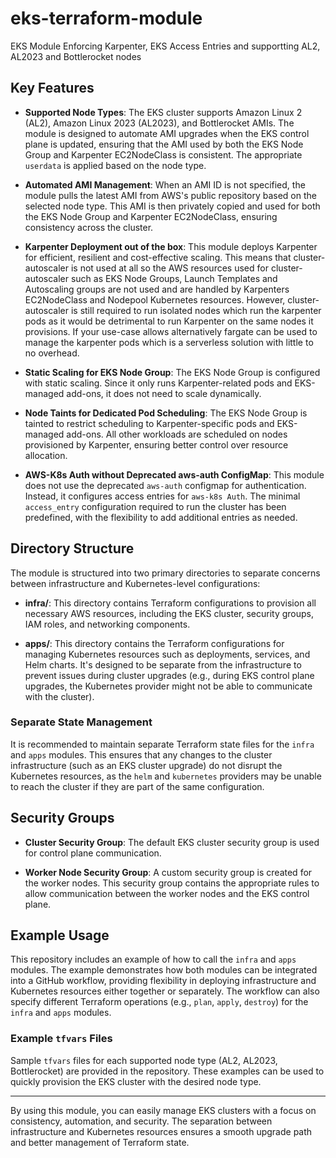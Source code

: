 # eks-terraform-module
EKS Module Enforcing Karpenter, EKS Access Entries and supportting AL2, AL2023 and Bottlerocket nodes

## Key Features

- **Supported Node Types**: The EKS cluster supports Amazon Linux 2 (AL2), Amazon Linux 2023 (AL2023), and Bottlerocket AMIs. The module is designed to automate AMI upgrades when the EKS control plane is updated, ensuring that the AMI used by both the EKS Node Group and Karpenter EC2NodeClass is consistent. The appropriate `userdata` is applied based on the node type.

- **Automated AMI Management**: When an AMI ID is not specified, the module pulls the latest AMI from AWS's public repository based on the selected node type. This AMI is then privately copied and used for both the EKS Node Group and Karpenter EC2NodeClass, ensuring consistency across the cluster.

- **Karpenter Deployment out of the box**: This module deploys Karpenter for efficient, resilient and cost-effective scaling. This means that cluster-autoscaler is not used at all so the AWS resources used for cluster-autoscaler such as EKS Node Groups, Launch Templates and Autoscaling groups are not used and are handled by Karpenters EC2NodeClass and Nodepool Kubernetes resources. However, cluster-autoscaler is still required to run isolated nodes which run the karpenter pods as it would be detrimental to run Karpenter on the same nodes it provisions. If your use-case allows alternatively fargate can be used to manage the karpenter pods which is a serverless solution with little to no overhead.

- **Static Scaling for EKS Node Group**: The EKS Node Group is configured with static scaling. Since it only runs Karpenter-related pods and EKS-managed add-ons, it does not need to scale dynamically.

- **Node Taints for Dedicated Pod Scheduling**: The EKS Node Group is tainted to restrict scheduling to Karpenter-specific pods and EKS-managed add-ons. All other workloads are scheduled on nodes provisioned by Karpenter, ensuring better control over resource allocation.

- **AWS-K8s Auth without Deprecated aws-auth ConfigMap**: This module does not use the deprecated `aws-auth` configmap for authentication. Instead, it configures access entries for `aws-k8s Auth`. The minimal `access_entry` configuration required to run the cluster has been predefined, with the flexibility to add additional entries as needed.

## Directory Structure

The module is structured into two primary directories to separate concerns between infrastructure and Kubernetes-level configurations:

- **infra/**: This directory contains Terraform configurations to provision all necessary AWS resources, including the EKS cluster, security groups, IAM roles, and networking components.
  
- **apps/**: This directory contains the Terraform configurations for managing Kubernetes resources such as deployments, services, and Helm charts. It's designed to be separate from the infrastructure to prevent issues during cluster upgrades (e.g., during EKS control plane upgrades, the Kubernetes provider might not be able to communicate with the cluster).

### Separate State Management

It is recommended to maintain separate Terraform state files for the `infra` and `apps` modules. This ensures that any changes to the cluster infrastructure (such as an EKS cluster upgrade) do not disrupt the Kubernetes resources, as the `helm` and `kubernetes` providers may be unable to reach the cluster if they are part of the same configuration.

## Security Groups

- **Cluster Security Group**: The default EKS cluster security group is used for control plane communication.
  
- **Worker Node Security Group**: A custom security group is created for the worker nodes. This security group contains the appropriate rules to allow communication between the worker nodes and the EKS control plane.

## Example Usage

This repository includes an example of how to call the `infra` and `apps` modules. The example demonstrates how both modules can be integrated into a GitHub workflow, providing flexibility in deploying infrastructure and Kubernetes resources either together or separately. The workflow can also specify different Terraform operations (e.g., `plan`, `apply`, `destroy`) for the `infra` and `apps` modules.

### Example `tfvars` Files

Sample `tfvars` files for each supported node type (AL2, AL2023, Bottlerocket) are provided in the repository. These examples can be used to quickly provision the EKS cluster with the desired node type.

---

By using this module, you can easily manage EKS clusters with a focus on consistency, automation, and security. The separation between infrastructure and Kubernetes resources ensures a smooth upgrade path and better management of Terraform state.

